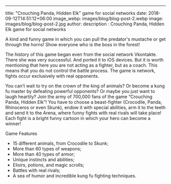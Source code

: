 ---
title: "Crouching Panda, Hidden Elk" game for social networks
date: 2018-09-12T14:51:12+06:00
image_webp: images/blog/blog-post-2.webp
image: images/blog/blog-post-2.jpg
author: 
description : Crouching Panda, Hidden Elk game for social networks

A kind and funny game in which you can pull the predator's mustache or get through the horns!
Show everyone who is the boss in the forest!

The history of this game began even from the social network Vkontakte. There she was very successful. And ported it to iOS devices. But it is worth mentioning that here you are not acting as a fighter, but as a coach. This means that you do not control the battle process. The game is network, fights occur exclusively with real opponents.

You can’t wait to try on the crown of the king of animals? Or become a kung fu master by defeating powerful opponents? Or maybe you just want to laugh heartily?
Join the army of 700,000 fans of the game “Crouching Panda, Hidden Elk”!
You have to choose a beast-fighter (Crocodile, Panda, Rhinoceros or even Skunk), endow it with special abilities, arm it to the teeth and send it to the Arena, where funny fights with real rivals will take place! Each fight is a bright funny cartoon in which your hero can become a winner!

Game Features 
- 15 different animals, from Crocodile to Skunk;
- More than 60 types of weapons;
- More than 40 types of armor;
- Unique instincts and abilities;
- Elixirs, potions, and magic scrolls;
- Battles with real rivals;
- A sea of ​​humor and incredible kung fu fighting techniques.